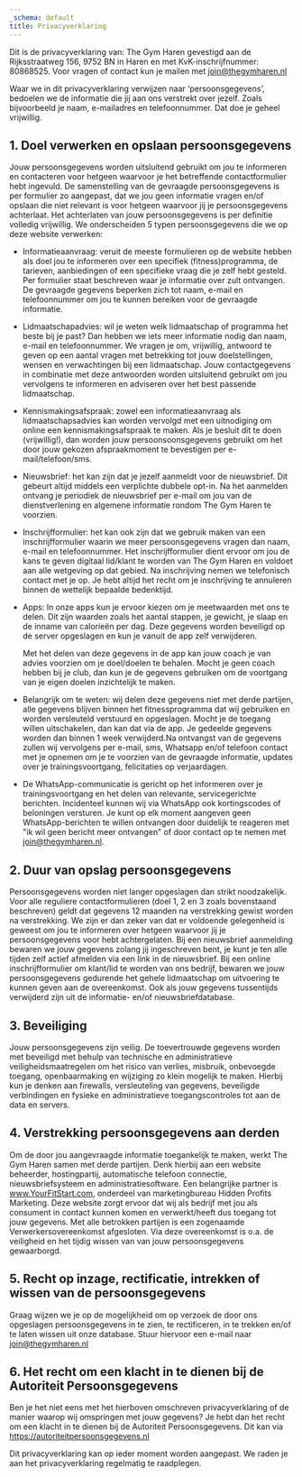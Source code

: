 ```yaml
---
_schema: default
title: Privacyverklaring
---
```

Dit is de privacyverklaring van: The Gym Haren gevestigd aan de Rijksstraatweg 156, 9752 BN in Haren en met KvK-inschrijfnummer: 80868525. Voor vragen of contact kun je mailen met join@thegymharen.nl

Waar we in dit privacyverklaring verwijzen naar ‘persoonsgegevens’, bedoelen we de informatie die jij aan ons verstrekt over jezelf. Zoals bijvoorbeeld je naam, e-mailadres en telefoonnummer. Dat doe je geheel vrijwillig.

## 1\. Doel verwerken en opslaan persoonsgegevens

Jouw persoonsgegevens worden uitsluitend gebruikt om jou te informeren en contacteren voor hetgeen waarvoor je het betreffende contactformulier hebt ingevuld. De samenstelling van de gevraagde persoonsgegevens is per formulier zo aangepast, dat we jou geen informatie vragen en/of opslaan die niet relevant is voor hetgeen waarvoor jij je persoonsgegevens achterlaat. Het achterlaten van jouw persoonsgegevens is per definitie volledig vrijwillig. We onderscheiden 5 typen persoonsgegevens die we op deze website verwerken:

* Informatieaanvraag: veruit de meeste formulieren op de website hebben als doel jou te informeren over een specifiek (fitness)programma, de tarieven, aanbiedingen of een specifieke vraag die je zelf hebt gesteld. Per formulier staat beschreven waar je informatie over zult ontvangen. De gevraagde gegevens beperken zich tot naam, e-mail en telefoonnummer om jou te kunnen bereiken voor de gevraagde informatie.
* Lidmaatschapadvies: wil je weten welk lidmaatschap of programma het beste bij je past? Dan hebben we iets meer informatie nodig dan naam, e-mail en telefoonnummer. We vragen je om, vrijwillig, antwoord te geven op een aantal vragen met betrekking tot jouw doelstellingen, wensen en verwachtingen bij een lidmaatschap. Jouw contactgegevens in combinatie met deze antwoorden worden uitsluitend gebruikt om jou vervolgens te informeren en adviseren over het best passende lidmaatschap.
* Kennismakingsafspraak: zowel een informatieaanvraag als lidmaatschapsadvies kan worden vervolgd met een uitnodiging om online een kennismakingsafspraak te maken. Als je besluit dit te doen (vrijwillig!), dan worden jouw persoonsoonsgegevens gebruikt om het door jouw gekozen afspraakmoment te bevestigen per e-mail/telefoon/sms.
* Nieuwsbrief: het kan zijn dat je jezelf aanmeldt voor de nieuwsbrief. Dit gebeurt altijd middels een verplichte dubbele opt-in. Na het aanmelden ontvang je periodiek de nieuwsbrief per e-mail om jou van de dienstverlening en algemene informatie rondom The Gym Haren te voorzien.
* Inschrijfformulier: het kan ook zijn dat we gebruik maken van een inschrijfformulier waarin we meer persoonsgegevens vragen dan naam, e-mail en telefoonnummer. Het inschrijfformulier dient ervoor om jou de kans te geven digitaal lid/klant te worden van The Gym Haren en voldoet aan alle wetgeving op dat gebied. Na inschrijving nemen we telefonisch contact met je op. Je hebt altijd het recht om je inschrijving te annuleren binnen de wettelijk bepaalde bedenktijd.
* Apps: In onze apps kun je ervoor kiezen om je meetwaarden met ons te delen. Dit zijn waarden zoals het aantal stappen, je gewicht, je slaap en de inname van calorieën per dag. Deze gegevens worden beveiligd op de server opgeslagen en kun je vanuit de app zelf verwijderen.

  Met het delen van deze gegevens in de app kan jouw coach je van advies voorzien om je doel/doelen te behalen. Mocht je geen coach hebben bij je club, dan kun je de gegevens gebruiken om de voortgang van je eigen doelen inzichtelijk te maken.

* Belangrijk om te weten: wij delen deze gegevens niet met derde partijen, alle gegevens blijven binnen het fitnessprogramma dat wij gebruiken en worden versleuteld verstuurd en opgeslagen. Mocht je de toegang willen uitschakelen, dan kan dat via de app. Je gedeelde gegevens worden dan binnen 1 week verwijderd.Na ontvangst van de gegevens zullen wij vervolgens per e-mail, sms, Whatsapp en/of telefoon contact met je opnemen om je te voorzien van de gevraagde informatie, updates over je trainingsvoortgang, felicitaties op verjaardagen.
* De WhatsApp-communicatie is gericht op het informeren over je trainingsvoortgang en het delen van relevante, servicegerichte berichten. Incidenteel kunnen wij via WhatsApp ook kortingscodes of beloningen versturen. Je kunt op elk moment aangeven geen WhatsApp-berichten te willen ontvangen door duidelijk te reageren met "ik wil geen bericht meer ontvangen" of door contact op te nemen met [join@thegymharen.nl](mailto:join@thegymharen.nl).

## 2\. Duur van opslag persoonsgegevens

Persoonsgegevens worden niet langer opgeslagen dan strikt noodzakelijk. Voor alle reguliere contactformulieren (doel 1, 2 en 3 zoals bovenstaand beschreven) geldt dat gegevens 12 maanden na verstrekking gewist worden na verstrekking. We zijn er dan zeker van dat er voldoende gelegenheid is geweest om jou te informeren over hetgeen waarvoor jij je persoonsgegevens voor hebt achtergelaten. Bij een nieuwsbrief aanmelding bewaren we jouw gegevens zolang jij ingeschreven bent, je kunt je ten alle tijden zelf actief afmelden via een link in de nieuwsbrief. Bij een online inschrijfformulier om klant/lid te worden van ons bedrijf, bewaren we jouw persoonsgegevens gedurende het gehele lidmaatschap om uitvoering te kunnen geven aan de overeenkomst. Ook als jouw gegevens tussentijds verwijderd zijn uit de informatie- en/of nieuwsbriefdatabase.

## 3\. Beveiliging

Jouw persoonsgegevens zijn veilig. De toevertrouwde gegevens worden met beveiligd met behulp van technische en administratieve veiligheidsmaatregelen om het risico van verlies, misbruik, onbevoegde toegang, openbaarmaking en wijziging zo klein mogelijk te maken. Hierbij kun je denken aan firewalls, versleuteling van gegevens, beveiligde verbindingen en fysieke en administratieve toegangscontroles tot aan de data en servers.

## 4\. Verstrekking persoonsgegevens aan derden

Om de door jou aangevraagde informatie toegankelijk te maken, werkt The Gym Haren samen met derde partijen. Denk hierbij aan een website beheerder, hostingpartij, automatische telefoon connectie, nieuwsbriefsysteem en administratiesoftware. Een belangrijke partner is www.YourFitStart.com, onderdeel van marketingbureau Hidden Profits Marketing. Deze website zorgt ervoor dat wij als bedrijf met jou als consument in contact kunnen komen en verwerkt/heeft dus toegang tot jouw gegevens. Met alle betrokken partijen is een zogenaamde Verwerkersovereenkomst afgesloten. Via deze overeenkomst is o.a. de veiligheid en het tijdig wissen van van jouw persoonsgegevens gewaarborgd.

## 5\. Recht op inzage, rectificatie, intrekken of wissen van de persoonsgegevens

Graag wijzen we je op de mogelijkheid om op verzoek de door ons opgeslagen persoonsgegevens in te zien, te rectificeren, in te trekken en/of te laten wissen uit onze database. Stuur hiervoor een e-mail naar join@thegymharen.nl

## 6\. Het recht om een klacht in te dienen bij de Autoriteit Persoonsgegevens

Ben je het niet eens met het hierboven omschreven privacyverklaring of de manier waarop wij omspringen met jouw gegevens? Je hebt dan het recht om een klacht in te dienen bij de Autoriteit Persoonsgegevens. Dit kan via https://autoriteitpersoonsgegevens.nl

Dit privacyverklaring kan op ieder moment worden aangepast. We raden je aan het privacyverklaring regelmatig te raadplegen.